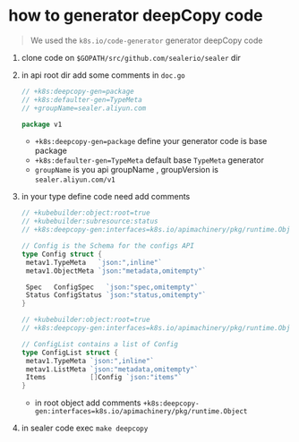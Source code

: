 # how to generator deepCopy code

> We used the `k8s.io/code-generator`  generator deepCopy code

1. clone code on `$GOPATH/src/github.com/sealerio/sealer` dir

2. in api root dir add some comments in `doc.go`

   ```go
   // +k8s:deepcopy-gen=package
   // +k8s:defaulter-gen=TypeMeta
   // +groupName=sealer.aliyun.com

   package v1
   ```

   - `+k8s:deepcopy-gen=package` define your generator code is base package
   - `+k8s:defaulter-gen=TypeMeta` default base `TypeMeta`  generator
   - `groupName` is you api groupName , groupVersion is `sealer.aliyun.com/v1`

3. in your type define code need add comments

   ```go
   // +kubebuilder:object:root=true
   // +kubebuilder:subresource:status
   // +k8s:deepcopy-gen:interfaces=k8s.io/apimachinery/pkg/runtime.Object

   // Config is the Schema for the configs API
   type Config struct {
   	metav1.TypeMeta   `json:",inline"`
   	metav1.ObjectMeta `json:"metadata,omitempty"`

   	Spec   ConfigSpec   `json:"spec,omitempty"`
   	Status ConfigStatus `json:"status,omitempty"`
   }

   // +kubebuilder:object:root=true
   // +k8s:deepcopy-gen:interfaces=k8s.io/apimachinery/pkg/runtime.Object

   // ConfigList contains a list of Config
   type ConfigList struct {
   	metav1.TypeMeta `json:",inline"`
   	metav1.ListMeta `json:"metadata,omitempty"`
   	Items           []Config `json:"items"`
   }
   ```

   - in root object add comments `+k8s:deepcopy-gen:interfaces=k8s.io/apimachinery/pkg/runtime.Object`

4. in sealer code exec `make deepcopy`

